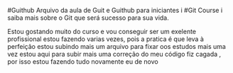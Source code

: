 
#Guithub
Arquivo da aula de Guit e Guithub para iniciantes
i
#Git Course
i
saiba mais sobre o Git que será sucesso para sua vida.

Estou gostando muito do curso e vou conseguir ser um exelente profissional
estou fazendo varias vezes, pois a pratica é que leva à perfeição
estou subindo mais um arquivo para fixar oos estudos
mais uma vez estou aqui para subir mais uma correção do meu código
fiz cagada , por isso estou fazendo tudo novamente
eu de novo